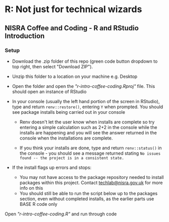 # R: Not just for technical wizards
## NISRA Coffee and Coding - R and RStudio Introduction

### Setup 
- Download the .zip folder of this repo (green code button dropdown to top right, then select "Download ZIP").

- Unzip this folder to a location on your machine e.g. Desktop

- Open the folder and open the _"r-intro-coffee-coding.Rproj"_ file. This should open an instance of RStudio

- In your console (usually the left hand portion of the screen in RStudio), type and return `renv::restore()`, entering `Y` when prompted. You should see package installs being carried out in your console

  - Renv doesn't let the user know when installs are complete so try entering a simple calculation such as 2+2 in the console while the installs are happening and you will see the answer returned in the console when the installations are complete.
  
  - If you think your installs are done, type and return `renv::status()` in the console - you should see a message returned stating `No issues found -- the project is in a consistent state.`

- If the install flags up errors and stops:
  - You may not have access to the package repository needed to install packages within this project. Contact techlab@nisra.gov.uk for more info on this
  - You should still be able to run the script below up to the packages section, even without completed installs, as the earlier parts use BASE R code only

Open _"r-intro-coffee-coding.R"_ and run through code
